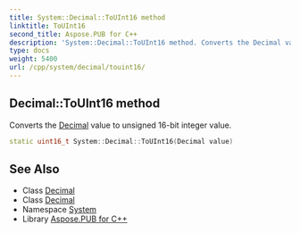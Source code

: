```yaml
---
title: System::Decimal::ToUInt16 method
linktitle: ToUInt16
second_title: Aspose.PUB for C++
description: 'System::Decimal::ToUInt16 method. Converts the Decimal value to unsigned 16-bit integer value in C++.'
type: docs
weight: 5400
url: /cpp/system/decimal/touint16/
---
```

## Decimal::ToUInt16 method


Converts the [Decimal](../) value to unsigned 16-bit integer value.

```cpp
static uint16_t System::Decimal::ToUInt16(Decimal value)
```

## See Also

* Class [Decimal](../)
* Class [Decimal](../)
* Namespace [System](../../)
* Library [Aspose.PUB for C++](../../../)
